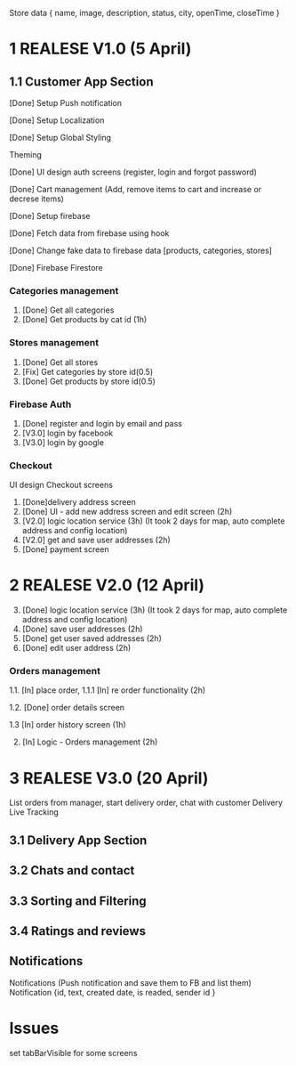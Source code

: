 Store data {
name,
image,
description,
status,
city,
openTime,
closeTime
}

# 1 REALESE V1.0 (5 April)

## 1.1 Customer App Section

[Done] Setup Push notification

[Done] Setup Localization

[Done] Setup Global Styling

Theming

[Done] UI design auth screens (register, login and forgot password)

[Done] Cart management (Add, remove items to cart and increase or decrese items)

[Done] Setup firebase

[Done] Fetch data from firebase using hook

[Done] Change fake data to firebase data [products, categories, stores]

[Done] Firebase Firestore

### Categories management

1. [Done] Get all categories
2. [Done] Get products by cat id (1h)

### Stores management

1. [Done] Get all stores
2. [Fix] Get categories by store id(0.5)
3. [Done] Get products by store id(0.5)

### Firebase Auth

1. [Done] register and login by email and pass
2. [V3.0] login by facebook
3. [V3.0] login by google

### Checkout

UI design Checkout screens

1. [Done]delivery address screen
2. [Done] UI - add new address screen and edit screen (2h)
3. [V2.0] logic location service (3h) (It took 2 days for map, auto complete address and config location)
4. [V2.0] get and save user addresses (2h)
5. [Done] payment screen

# 2 REALESE V2.0 (12 April)

3. [Done] logic location service (3h) (It took 2 days for map, auto complete address and config location)
4. [Done] save user addresses (2h)
5. [Done] get user saved addresses (2h)
6. [Done] edit user address (2h)

### Orders management

1.1. [In] place order,
1.1.1 [In] re order functionality (2h)

1.2. [Done] order details screen

1.3 [In] order history screen (1h)

2. [In] Logic - Orders management (2h)

# 3 REALESE V3.0 (20 April)

List orders from manager, start delivery order, chat with customer
Delivery Live Tracking

## 3.1 Delivery App Section

## 3.2 Chats and contact

## 3.3 Sorting and Filtering

## 3.4 Ratings and reviews

## Notifications

Notifications (Push notification and save them to FB and list them)
Notification {id, text, created date, is readed, sender id }

# Issues

set tabBarVisible for some screens
